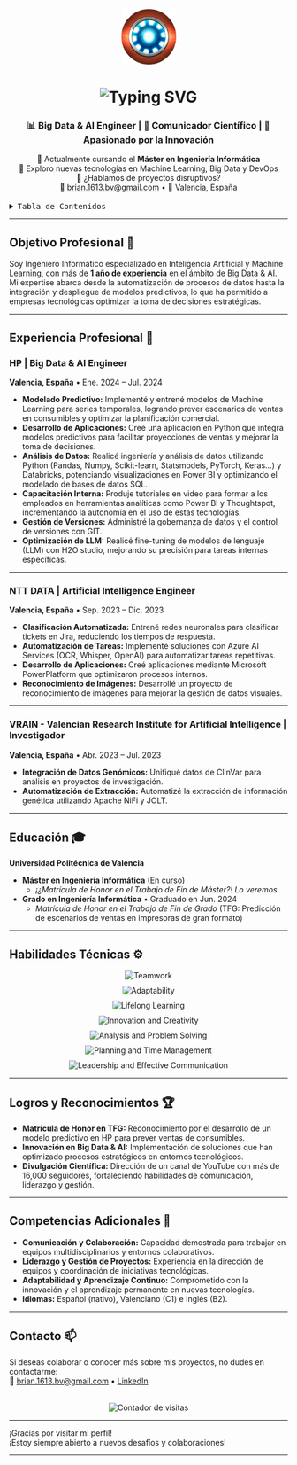 <div align="center">
  <!-- Imagen o logo personalizado (opcional) -->
  <img height="100" alt="Logo Personal" src="https://github.com/brivaro/brivaro.github.io/blob/main/icon.png">
</div>

<h1 align="center">
  <img src="https://readme-typing-svg.herokuapp.com/?font=Righteous&size=35&center=true&vCenter=true&width=600&height=70&duration=4000&lines=¡Hola,+soy+Brian+Valiente+Ródenas!;Ingeniero+Informático+en+IA+y+ML" alt="Typing SVG" />
</h1>

<h3 align="center">📊 Big Data & AI Engineer | 🧪 Comunicador Científico | 🚀 Apasionado por la Innovación</h3>

<div align="center">
  🔭 Actualmente cursando el <strong>Máster en Ingeniería Informática</strong>  
  <br>
  🌱 Exploro nuevas tecnologías en Machine Learning, Big Data y DevOps  
  <br>
  💬 ¿Hablamos de proyectos disruptivos?  
  <br>
  📧 <a href="mailto:brian.1613.bv@gmail.com">brian.1613.bv@gmail.com</a> • 📍 Valencia, España
</div>

<br>

<details>
  <summary><kbd>Tabla de Contenidos</kbd></summary>
  <ul>
    <li><a href="#objetivo-profesional">Objetivo Profesional</a></li>
    <li><a href="#experiencia-profesional">Experiencia Profesional</a></li>
    <li><a href="#educación">Educación</a></li>
    <li><a href="#habilidades-técnicas">Habilidades Técnicas</a></li>
    <li><a href="#logros-y-reconocimientos">Logros y Reconocimientos</a></li>
    <li><a href="#competencias-adicionales">Competencias Adicionales</a></li>
    <li><a href="#contacto">Contacto</a></li>
  </ul>
</details>

---

## Objetivo Profesional 🎯

Soy Ingeniero Informático especializado en Inteligencia Artificial y Machine Learning, con más de **1 año de experiencia** en el ámbito de Big Data & AI. Mi expertise abarca desde la automatización de procesos de datos hasta la integración y despliegue de modelos predictivos, lo que ha permitido a empresas tecnológicas optimizar la toma de decisiones estratégicas.

---

## Experiencia Profesional 💼

### HP | Big Data & AI Engineer  
**Valencia, España** • Ene. 2024 – Jul. 2024  
- **Modelado Predictivo:** Implementé y entrené modelos de Machine Learning para series temporales, logrando prever escenarios de ventas en consumibles y optimizar la planificación comercial.  
- **Desarrollo de Aplicaciones:** Creé una aplicación en Python que integra modelos predictivos para facilitar proyecciones de ventas y mejorar la toma de decisiones.  
- **Análisis de Datos:** Realicé ingeniería y análisis de datos utilizando Python (Pandas, Numpy, Scikit-learn, Statsmodels, PyTorch, Keras…) y Databricks, potenciando visualizaciones en Power BI y optimizando el modelado de bases de datos SQL.  
- **Capacitación Interna:** Produje tutoriales en video para formar a los empleados en herramientas analíticas como Power BI y Thoughtspot, incrementando la autonomía en el uso de estas tecnologías.  
- **Gestión de Versiones:** Administré la gobernanza de datos y el control de versiones con GIT.  
- **Optimización de LLM:** Realicé fine-tuning de modelos de lenguaje (LLM) con H2O studio, mejorando su precisión para tareas internas específicas.

---

### NTT DATA | Artificial Intelligence Engineer  
**Valencia, España** • Sep. 2023 – Dic. 2023  
- **Clasificación Automatizada:** Entrené redes neuronales para clasificar tickets en Jira, reduciendo los tiempos de respuesta.  
- **Automatización de Tareas:** Implementé soluciones con Azure AI Services (OCR, Whisper, OpenAI) para automatizar tareas repetitivas.  
- **Desarrollo de Aplicaciones:** Creé aplicaciones mediante Microsoft PowerPlatform que optimizaron procesos internos.  
- **Reconocimiento de Imágenes:** Desarrollé un proyecto de reconocimiento de imágenes para mejorar la gestión de datos visuales.

---

### VRAIN - Valencian Research Institute for Artificial Intelligence | Investigador  
**Valencia, España** • Abr. 2023 – Jul. 2023  
- **Integración de Datos Genómicos:** Unifiqué datos de ClinVar para análisis en proyectos de investigación.  
- **Automatización de Extracción:** Automatizé la extracción de información genética utilizando Apache NiFi y JOLT.

---

## Educación 🎓

**Universidad Politécnica de Valencia**  
- **Máster en Ingeniería Informática** (En curso)  
  - *¡¿Matrícula de Honor en el Trabajo de Fin de Máster?! Lo veremos*  
- **Grado en Ingeniería Informática** • Graduado en Jun. 2024  
  - *Matrícula de Honor en el Trabajo de Fin de Grado* (TFG: Predicción de escenarios de ventas en impresoras de gran formato)

---

## Habilidades Técnicas ⚙️

<div align="center">
    <div style="display: flex; flex-direction: column; justify-content: center; align-items: center; gap: 10px;">
        <div style="text-align: center;">
            <img src="https://img.shields.io/badge/Teamwork-4CAF50?style=for-the-badge&logo=users&logoColor=white" alt="Teamwork" />
        </div>
        <div style="text-align: center;">
            <img src="https://img.shields.io/badge/Adaptability-FF6600?style=for-the-badge&logo=adjust&logoColor=white" alt="Adaptability" />
        </div>
        <div style="text-align: center;">
            <img src="https://img.shields.io/badge/Lifelong%20Learning-2196F3?style=for-the-badge&logo=book&logoColor=white" alt="Lifelong Learning" />
        </div>
        <div style="text-align: center;">
            <img src="https://img.shields.io/badge/Innovation%20and%20Creativity-FF00FF?style=for-the-badge&logo=lightbulb&logoColor=white" alt="Innovation and Creativity" />
        </div>
        <div style="text-align: center;">
            <img src="https://img.shields.io/badge/Analysis%20and%20Problem%20Solving-1565C0?style=for-the-badge&logo=analytics&logoColor=white" alt="Analysis and Problem Solving" />
        </div>
        <div style="text-align: center;">
            <img src="https://img.shields.io/badge/Planning%20and%20Time%20Management-FFCC00?style=for-the-badge&logo=clock&logoColor=white" alt="Planning and Time Management" />
        </div>
        <div style="text-align: center;">
            <img src="https://img.shields.io/badge/Leadership%20and%20Effective%20Communication-00CC99?style=for-the-badge&logo=megaphone&logoColor=white" alt="Leadership and Effective Communication" />
        </div>
    </div>
</div>

---

## Logros y Reconocimientos 🏆

- **Matrícula de Honor en TFG:** Reconocimiento por el desarrollo de un modelo predictivo en HP para prever ventas de consumibles.  
- **Innovación en Big Data & AI:** Implementación de soluciones que han optimizado procesos estratégicos en entornos tecnológicos.  
- **Divulgación Científica:** Dirección de un canal de YouTube con más de 16,000 seguidores, fortaleciendo habilidades de comunicación, liderazgo y gestión.

---

## Competencias Adicionales 🌟

- **Comunicación y Colaboración:** Capacidad demostrada para trabajar en equipos multidisciplinarios y entornos colaborativos.  
- **Liderazgo y Gestión de Proyectos:** Experiencia en la dirección de equipos y coordinación de iniciativas tecnológicas.  
- **Adaptabilidad y Aprendizaje Continuo:** Comprometido con la innovación y el aprendizaje permanente en nuevas tecnologías.  
- **Idiomas:** Español (nativo), Valenciano (C1) e Inglés (B2).

---

## Contacto 📫

Si deseas colaborar o conocer más sobre mis proyectos, no dudes en contactarme:  
📧 [brian.1613.bv@gmail.com](mailto:brian.1613.bv@gmail.com) • [LinkedIn](https://linkedin.com/in/brian-valiente-rodenas)

<br>

<div align="center">
  <img src="https://visitor-badge.laobi.icu/badge?page_id=BrianValiente.BrianValiente" alt="Contador de visitas" />
</div>

---

¡Gracias por visitar mi perfil!  
¡Estoy siempre abierto a nuevos desafíos y colaboraciones!

---